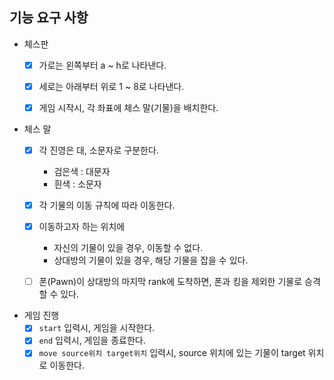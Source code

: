 ## 기능 요구 사항

- 체스판
    - [X] 가로는 왼쪽부터 a ~ h로 나타낸다.
    - [X] 세로는 아래부터 위로 1 ~ 8로 나타낸다.
    - [X] 게임 시작시, 각 좌표에 체스 말(기물)을 배치한다.


- 체스 말
    - [x] 각 진영은 대, 소문자로 구분한다.
        - 검은색 : 대문자
        - 흰색 : 소문자
    - [x] 각 기물의 이동 규칙에 따라 이동한다.
    - [x] 이동하고자 하는 위치에
        - 자신의 기물이 있을 경우, 이동할 수 없다.
        - 상대방의 기물이 있을 경우, 해당 기물을 잡을 수 있다.
    - [ ] 폰(Pawn)이 상대방의 마지막 rank에 도착하면, 폰과 킹을 제외한 기물로 승격할 수 있다.


- 게임 진행
    - [x] `start` 입력시, 게임을 시작한다.
    - [x] `end` 입력시, 게임을 종료한다.
    - [X] `move source위치 target위치` 입력시, source 위치에 있는 기물이 target 위치로 이동한다.
